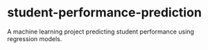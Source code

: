 # student-performance-prediction
A machine learning project predicting student performance using regression models.
